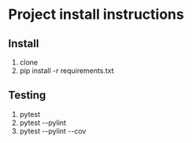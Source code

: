 # Project install instructions

## Install

1. clone
2. pip install -r requirements.txt

## Testing

1. pytest
2. pytest --pylint
3. pytest --pylint --cov
